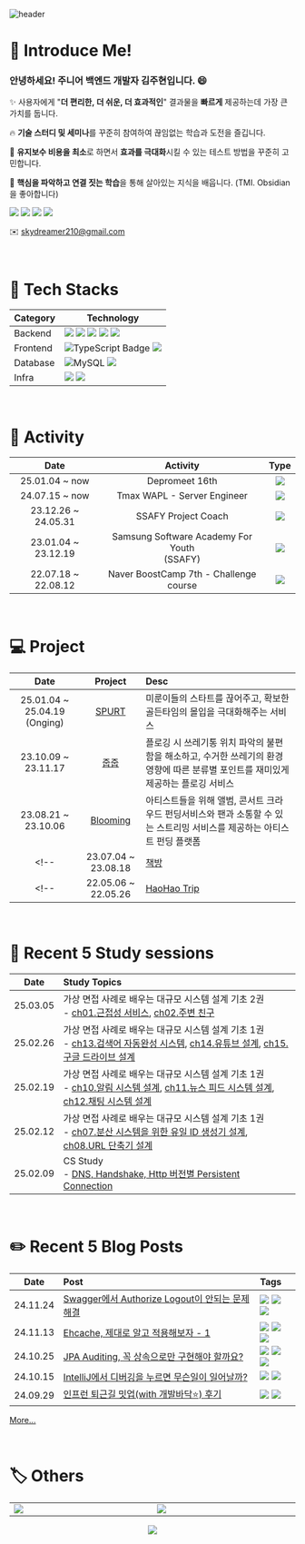 ![header](https://capsule-render.vercel.app/api?type=waving&color=auto&height=300&section=header&text=skydreamer&desc=welcome%20everyone!&descAlign=70&descAlignY=65&fontSize=90)

<!-- <a href="버튼을 눌렀을 때 이동할 링크" target="_blank"><img src="https://img.shields.io/badge/Velog?style=뱃지모양&logo=Velog&logoColor=20C997"/></a> -->

# 🌟 Introduce Me!

### 안녕하세요! 주니어 백엔드 개발자 김주현입니다. 😄
✨ 사용자에게 "**더 편리한, 더 쉬운, 더 효과적인**" 결과물을 **빠르게** 제공하는데 가장 큰 가치를 둡니다.

🔥 **기술 스터디 및 세미나**를 꾸준히 참여하여 끊임없는 학습과 도전을 즐깁니다.

🚀 **유지보수 비용을 최소**로 하면서 **효과를 극대화**시킬 수 있는 테스트 방법을 꾸준히 고민합니다.

🐬 **핵심을 파악하고 연결 짓는 학습**을 통해 살아있는 지식을 배웁니다. (TMI. Obsidian을 좋아합니다)

<img src="https://img.shields.io/badge/Backend-5e5e5e"> <img src="https://img.shields.io/badge/Passion-d95757"> <img src="https://img.shields.io/badge/Core_Catching-7d4dd6"> <img src="https://img.shields.io/badge/Together-61c777">

✉️ skydreamer210@gmail.com


<br>

# 🍕 Tech Stacks
<table>
  <thead>
    <tr>
      <th>Category</th>
      <th>Technology</th>
    </tr>
  </thead>
  <tbody>
    <tr>
      <td>Backend</td>
      <td>
        <img src="https://img.shields.io/badge/Java-007396?style=for-the-badge&logo=OpenJDK&logoColor=white">
        <img src="https://img.shields.io/badge/Kotlin-7F52FF?style=for-the-badge&logo=Kotlin&logoColor=white">
        <img src="https://img.shields.io/badge/Spring-6DB33F?style=for-the-badge&logo=spring&logoColor=white">
        <img src="https://img.shields.io/badge/Spring%20Security-6DB33F?style=for-the-badge&logo=springsecurity&logoColor=white">
        <img src="https://img.shields.io/badge/JPA-59666C?style=for-the-badge&logo=hibernate&logoColor=white">
      </td>
    </tr>
    <tr>
      <td>Frontend</td>
      <td>
        <img src="https://img.shields.io/badge/TypeScript-3178C6?style=for-the-badge&logo=TypeScript&logoColor=white" alt="TypeScript Badge">
        <img src="https://img.shields.io/badge/React-61DAFB?style=for-the-badge&logo=react&logoColor=white">
      </td>
    </tr>
    <tr>
      <td>Database</td>
      <td>
        <img src="https://img.shields.io/badge/MySQL-4479A1?style=for-the-badge&logo=mysql&logoColor=white" alt="MySQL">
        <img src="https://img.shields.io/badge/Redis-DC382D?style=for-the-badge&logo=redis&logoColor=white">
      </td>
    </tr>
    <tr>
      <td>Infra</td>
      <td>
        <img src="https://img.shields.io/badge/AWS%20EC2-FF9900?style=for-the-badge&logo=amazonec2&logoColor=white">
        <img src="https://img.shields.io/badge/Docker-2496ED?style=for-the-badge&logo=docker&logoColor=white">
      </td>
    </tr>
  </tbody>
</table>

<br>

# 🚀 Activity

|Date|Activity|Type|
|:---:|:---:|:---:|
|25.01.04 ~ now|Depromeet 16th|<img src="https://img.shields.io/badge/Activity_🏃‍♀️-a85bf0">|
|24.07.15 ~ now|Tmax WAPL - Server Engineer|<img src="https://img.shields.io/badge/Work_🏢-40aadb">|
|23.12.26 ~ 24.05.31|SSAFY Project Coach|<img src="https://img.shields.io/badge/Activity_🏃‍♀️-a85bf0">|
|23.01.04 ~ 23.12.19|Samsung Software Academy For Youth<br>(SSAFY)|<img src="https://img.shields.io/badge/Education_📒-bf8b56">|
|22.07.18 ~ 22.08.12|Naver BoostCamp 7th - Challenge course|<img src="https://img.shields.io/badge/Education_📒-bf8b56">|

<br>

# 💻 Project
|Date|Project|Desc|
|:---:|:---:|:---|
|25.01.04 ~ 25.04.19 (Onging)|[SPURT](https://github.com/depromeet/SPURT-server)|미룬이들의 스타트를 끊어주고, 확보한 골든타임의 몰입을 극대화해주는 서비스|
|23.10.09 ~ 23.11.17|[줍줍](https://github.com/ZupZup-2EZ)|플로깅 시 쓰레기통 위치 파악의 불편함을 해소하고, 수거한 쓰레기의 환경 영향에 따른 분류별 포인트를 재미있게 제공하는 플로깅 서비스|
|23.08.21 ~ 23.10.06|[Blooming](https://github.com/5vengers-5ssemble/blooming)|아티스트들을 위해 앨범, 콘서트 크라우드 펀딩서비스와 팬과 소통할 수 있는 스트리밍 서비스를 제공하는 아티스트 펀딩 플랫폼|
<!-- |23.07.04 ~ 23.08.18|[책방](https://github.com/chaekbang/chaekbang)|손쉽게 원하는 독서모임을 구하고 화상 독서모임을 진행할 수 있는 독서모임 플랫폼 서비스| -->
<!-- |22.05.06 ~ 22.05.26|[HaoHao Trip](https://github.com/Enjoy-Happy-Happy-Trip)|지역별 관광 데이터를 활용한 여행 계획 공유 플랫폼| -->

<br>

# 📖 Recent 5 Study sessions
|Date|Study Topics|
|:---:|:---|
|25.03.05|가상 면접 사례로 배우는 대규모 시스템 설계 기초 2권<br>- [ch01.근접성 서비스](https://github.com/depromeet/16th-study-system-design-interview/blob/main/vol2/chapter01/1%EC%9E%A5.%EA%B7%BC%EC%A0%91%EC%84%B1%20%EC%84%9C%EB%B9%84%EC%8A%A4_%EA%B9%80%EC%A3%BC%ED%98%84.md), [ch02.주변 친구](https://github.com/depromeet/16th-study-system-design-interview/blob/main/vol2/chapter02/2%EC%9E%A5.%EC%A3%BC%EB%B3%80%20%EC%B9%9C%EA%B5%AC_%EA%B9%80%EC%A3%BC%ED%98%84.md)|
|25.02.26|가상 면접 사례로 배우는 대규모 시스템 설계 기초 1권<br>- [ch13.검색어 자동완성 시스템](https://github.com/depromeet/16th-study-system-design-interview/blob/main/vol1/chapter13/13%EC%9E%A5%20%EA%B2%80%EC%83%89%EC%96%B4%20%EC%9E%90%EB%8F%99%EC%99%84%EC%84%B1%20%EC%8B%9C%EC%8A%A4%ED%85%9C_%EC%A3%BC%ED%98%84.md), [ch14.유튜브 설계](https://github.com/depromeet/16th-study-system-design-interview/blob/main/vol1/chapter14/14%EC%9E%A5%20%EC%9C%A0%ED%8A%9C%EB%B8%8C%20%EC%84%A4%EA%B3%84_%EC%A3%BC%ED%98%84.md), [ch15.구글 드라이브 설계](https://github.com/depromeet/16th-study-system-design-interview/blob/main/vol1/chapter15/15%EC%9E%A5%20%EA%B5%AC%EA%B8%80%20%EB%93%9C%EB%9D%BC%EC%9D%B4%EB%B8%8C%20%EC%84%A4%EA%B3%84_%EC%A3%BC%ED%98%84.md)|
|25.02.19|가상 면접 사례로 배우는 대규모 시스템 설계 기초 1권<br>- [ch10.알림 시스템 설계](https://github.com/depromeet/16th-study-system-design-interview/blob/main/vol1/chapter10/10%EC%9E%A5%20%EC%95%8C%EB%A6%BC%20%EC%8B%9C%EC%8A%A4%ED%85%9C%20%EC%84%A4%EA%B3%84_%EA%B9%80%EC%A3%BC%ED%98%84.md), [ch11.뉴스 피드 시스템 설계](https://github.com/depromeet/16th-study-system-design-interview/blob/main/vol1/chapter11/11%EC%9E%A5%20%EB%89%B4%EC%8A%A4%20%ED%94%BC%EB%93%9C%20%EC%8B%9C%EC%8A%A4%ED%85%9C%20%EC%84%A4%EA%B3%84_%EA%B9%80%EC%A3%BC%ED%98%84.md), [ch12.채팅 시스템 설계](https://github.com/depromeet/16th-study-system-design-interview/blob/main/vol1/chapter11/11%EC%9E%A5%20%EB%89%B4%EC%8A%A4%20%ED%94%BC%EB%93%9C%20%EC%8B%9C%EC%8A%A4%ED%85%9C%20%EC%84%A4%EA%B3%84_%EA%B9%80%EC%A3%BC%ED%98%84.md)|
|25.02.12|가상 면접 사례로 배우는 대규모 시스템 설계 기초 1권<br>- [ch07.분산 시스템을 위한 유일 ID 생성기 설계](https://github.com/depromeet/16th-study-system-design-interview/blob/main/vol1/chapter07/7%EC%9E%A5%20%EB%B6%84%EC%82%B0%20%EC%8B%9C%EC%8A%A4%ED%85%9C%EC%9D%84%20%EC%9C%84%ED%95%9C%20%EC%9C%A0%EC%9D%BC%20ID%20%EC%83%9D%EC%84%B1%EA%B8%B0%20%EC%84%A4%EA%B3%84_%EA%B9%80%EC%A3%BC%ED%98%84.md), [ch08.URL 단축기 설계](https://github.com/depromeet/16th-study-system-design-interview/blob/main/vol1/chapter08/8%EC%9E%A5%20URL%20%EB%8B%A8%EC%B6%95%EA%B8%B0%20%EC%84%A4%EA%B3%84_%EA%B9%80%EC%A3%BC%ED%98%84.md)|
|25.02.09|CS Study <br>- [DNS, Handshake, Http 버전별 Persistent Connection](https://github.com/damdam6/cs-tech-interview-study-2024/pull/65)|



<br>

# ✏️ Recent 5 Blog Posts
|Date|Post|Tags|
|:---:|:---|:---|
|24.11.24|[Swagger에서 Authorize Logout이 안되는 문제 해결](https://velog.io/@skydreamer21/Swagger%EC%97%90%EC%84%9C-Authorize-Logout%EC%9D%B4-%EC%95%88%EB%90%98%EB%8A%94-%EB%AC%B8%EC%A0%9C-%ED%95%B4%EA%B2%B0)|<img src="https://img.shields.io/badge/Session-80bf6d"> <img src="https://img.shields.io/badge/Cookie-80bf6d"> <img src="https://img.shields.io/badge/CORS-80bf6d">|
|24.11.13|[Ehcache, 제대로 알고 적용해보자 - 1](https://velog.io/@skydreamer21/Ehcache-%EC%A0%9C%EB%8C%80%EB%A1%9C-%EC%95%8C%EA%B3%A0-%EC%A0%81%EC%9A%A9%ED%95%B4%EB%B3%B4%EC%9E%90-1)|<img src="https://img.shields.io/badge/Ehcache-5d8cc9"> <img src="https://img.shields.io/badge/JCache-5d8cc9"> <img src="https://img.shields.io/badge/Spring_Cache_Abstraction-5d8cc9">|
|24.10.25|[JPA Auditing, 꼭 상속으로만 구현해야 할까요?](https://velog.io/@skydreamer21/JPA-Auditing-%EC%83%81%EC%86%8D-VS-%ED%95%A9%EC%84%B1)|<img src="https://img.shields.io/badge/JPA_Auditing-80bf6d"> <img src="https://img.shields.io/badge/Inheritance-80bf6d"> <img src="https://img.shields.io/badge/Composition-80bf6d">|
|24.10.15|[IntelliJ에서 디버깅을 누르면 무슨일이 일어날까?](https://velog.io/@skydreamer21/IntelliJ%EC%97%90%EC%84%9C-%EB%94%94%EB%B2%84%EA%B9%85%EC%9D%84-%EB%88%84%EB%A5%B4%EB%A9%B4-%EB%AC%B4%EC%8A%A8%EC%9D%BC%EC%9D%B4-%EC%9D%BC%EC%96%B4%EB%82%A0%EA%B9%8C)|<img src="https://img.shields.io/badge/Java_Debugging-5d8cc9"> <img src="https://img.shields.io/badge/Socket-5d8cc9">|
|24.09.29|[인프런 퇴근길 밋업(with 개발바닥⭐) 후기](https://velog.io/@skydreamer21/%EC%9D%B8%ED%94%84%EB%9F%B0-%ED%87%B4%EA%B7%BC%EA%B8%B8-%EB%B0%8B%EC%97%85with-%EA%B0%9C%EB%B0%9C%EB%B0%94%EB%8B%A5-%ED%9B%84%EA%B8%B0)|<img src="https://img.shields.io/badge/Inflearn-80bf6d"> <img src="https://img.shields.io/badge/Meetup-80bf6d">|

[More...](https://velog.io/@skydreamer21/posts)

<br>

# 🏷️ Others
<table>
    <tr>
        <td width="400"><a href="https://solved.ac/skydreamer21"><img src="http://mazassumnida.wtf/api/v2/generate_badge?boj=skydreamer21"></a></td>
        <td width="400"><img src="https://github-readme-stats.vercel.app/api?username=skydreamer21&theme=highcontrast"></td>
    </tr>
</table>

<div align="center"><img src="https://hits.seeyoufarm.com/api/count/incr/badge.svg?url=https%3A%2F%2Fgithub.com%2Fskydreamer21&count_bg=%2379C83D&title_bg=%23555555&icon=&icon_color=%23E7E7E7&title=hits&edge_flat=false"/></div>

<!-- ![Top Langs](https://github-readme-stats.vercel.app/api/top-langs/?username=anuraghazra&layout=compact) -->

<!--
**skydreamer21/skydreamer21** is a ✨ _special_ ✨ repository because its `README.md` (this file) appears on your GitHub profile.

Here are some ideas to get you started:

- 🔭 I’m currently working on ...
- 🌱 I’m currently learning ...
- 👯 I’m looking to collaborate on ...
- 🤔 I’m looking for help with ...
- 💬 Ask me about ...
- 📫 How to reach me: ...
- 😄 Pronouns: ...
- ⚡ Fun fact: ...
-->


